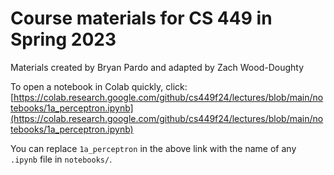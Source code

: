 # Course materials for CS 449 in Spring 2023

Materials created by Bryan Pardo and adapted by Zach Wood-Doughty

To open a notebook in Colab quickly, click:
  [https://colab.research.google.com/github/cs449f24/lectures/blob/main/notebooks/1a_perceptron.ipynb](https://colab.research.google.com/github/cs449f24/lectures/blob/main/notebooks/1a_perceptron.ipynb)
  
You can replace `1a_perceptron` in the above link with the name of any `.ipynb` file in `notebooks/`.
